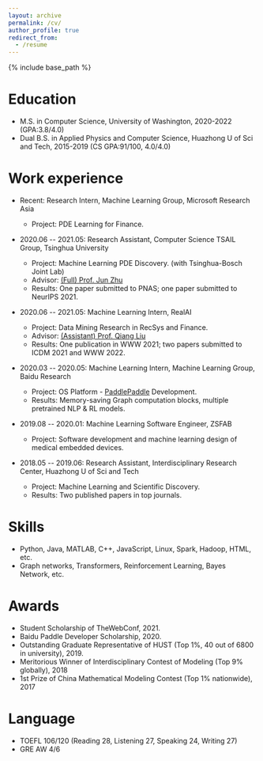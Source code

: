 ```yaml
---
layout: archive
permalink: /cv/
author_profile: true
redirect_from:
  - /resume
---
```


{% include base_path %}

Education
======
* M.S. in Computer Science, University of Washington, 2020-2022 (GPA:3.8/4.0)
* Dual B.S. in Applied Physics and Computer Science, Huazhong U of Sci and Tech, 2015-2019 (CS GPA:91/100, 4.0/4.0)

Work experience
======
* Recent: Research Intern, Machine Learning Group, Microsoft Research Asia 
  * Project: PDE Learning for Finance.

* 2020.06 -- 2021.05: Research Assistant, Computer Science TSAIL Group, Tsinghua University 
  * Project: Machine Learning PDE Discovery. (with Tsinghua-Bosch Joint Lab)
  * Advisor: [(Full) Prof. Jun Zhu](http://ml.cs.tsinghua.edu.cn/~jun/index.shtml)
  * Results: One paper submitted to PNAS; one paper submitted to NeurIPS 2021.

* 2020.06 -- 2021.05: Machine Learning Intern, RealAI
  * Project: Data Mining Research in RecSys and Finance.
  * Advisor: [(Assistant) Prof. Qiang Liu](https://john-qiangliu.tech/)
  * Results: One publication in WWW 2021; two papers submitted to ICDM 2021 and WWW 2022.

* 2020.03 -- 2020.05: Machine Learning Intern, Machine Learning Group, Baidu Research
  * Project: OS Platform - [PaddlePaddle](https://github.com/PaddlePaddle) Development.
  * Results: Memory-saving Graph computation blocks, multiple pretrained NLP & RL models.

* 2019.08 -- 2020.01: Machine Learning Software Engineer, ZSFAB
  * Project: Software development and machine learning design of medical embedded devices.

* 2018.05 -- 2019.06: Research Assistant, Interdisciplinary Research Center, Huazhong U of Sci and Tech
  * Project: Machine Learning and Scientific Discovery.
  * Results: Two published papers in top journals.
  
Skills
======
* Python, Java, MATLAB, C++, JavaScript, Linux, Spark, Hadoop, HTML, etc.
* Graph networks, Transformers, Reinforcement Learning, Bayes Network, etc.

Awards
======
* Student Scholarship of TheWebConf, 2021.
* Baidu Paddle Developer Scholarship, 2020.
* Outstanding Graduate Representative of HUST (Top 1%, 40 out of 6800 in university), 2019.
* Meritorious Winner of Interdisciplinary Contest of Modeling (Top 9% globally), 2018
* 1st Prize of China Mathematical Modeling Contest (Top 1% nationwide), 2017
  
Language
======
* TOEFL 106/120 (Reading 28, Listening 27, Speaking 24, Writing 27)
* GRE AW 4/6
  
